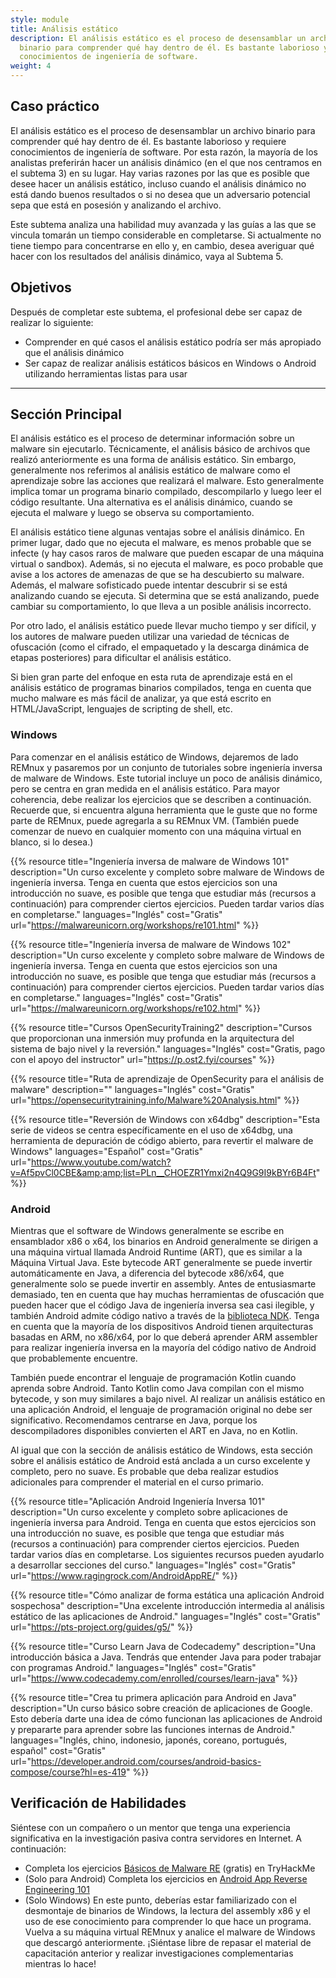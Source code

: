 ```yaml
---
style: module
title: Análisis estático
description: El análisis estático es el proceso de desensamblar un archivo
  binario para comprender qué hay dentro de él. Es bastante laborioso y requiere
  conocimientos de ingeniería de software.
weight: 4
---
```


## Caso práctico

El análisis estático es el proceso de desensamblar un archivo binario para comprender qué hay dentro de él. Es bastante laborioso y requiere conocimientos de ingeniería de software. Por esta razón, la mayoría de los analistas preferirán hacer un análisis dinámico (en el que nos centramos en el subtema 3) en su lugar. Hay varias razones por las que es posible que desee hacer un análisis estático, incluso cuando el análisis dinámico no está dando buenos resultados o si no desea que un adversario potencial sepa que está en posesión y analizando el archivo.

Este subtema analiza una habilidad muy avanzada y las guías a las que se vincula tomarán un tiempo considerable en completarse. Si actualmente no tiene tiempo para concentrarse en ello y, en cambio, desea averiguar qué hacer con los resultados del análisis dinámico, vaya al Subtema 5.

## Objetivos

Después de completar este subtema, el profesional debe ser capaz de realizar lo siguiente:

- Comprender en qué casos el análisis estático podría ser más apropiado que el análisis dinámico
- Ser capaz de realizar análisis estáticos básicos en Windows o Android utilizando herramientas listas para usar

---
## Sección Principal

El análisis estático es el proceso de determinar información sobre un malware sin ejecutarlo. Técnicamente, el análisis básico de archivos que realizó anteriormente es una forma de análisis estático. Sin embargo, generalmente nos referimos al análisis estático de malware como el aprendizaje sobre las acciones que realizará el malware. Esto generalmente implica tomar un programa binario compilado, descompilarlo y luego leer el código resultante. Una alternativa es el análisis dinámico, cuando se ejecuta el malware y luego se observa su comportamiento.

El análisis estático tiene algunas ventajas sobre el análisis dinámico. En primer lugar, dado que no ejecuta el malware, es menos probable que se infecte (y hay casos raros de malware que pueden escapar de una máquina virtual o sandbox). Además, si no ejecuta el malware, es poco probable que avise a los actores de amenazas de que se ha descubierto su malware. Además, el malware sofisticado puede intentar descubrir si se está analizando cuando se ejecuta. Si determina que se está analizando, puede cambiar su comportamiento, lo que lleva a un posible análisis incorrecto.

Por otro lado, el análisis estático puede llevar mucho tiempo y ser difícil, y los autores de malware pueden utilizar una variedad de técnicas de ofuscación (como el cifrado, el empaquetado y la descarga dinámica de etapas posteriores) para dificultar el análisis estático.

Si bien gran parte del enfoque en esta ruta de aprendizaje está en el análisis estático de programas binarios compilados, tenga en cuenta que mucho malware es más fácil de analizar, ya que está escrito en HTML/JavaScript, lenguajes de scripting de shell, etc.

### Windows

Para comenzar en el análisis estático de Windows, dejaremos de lado REMnux y pasaremos por un conjunto de tutoriales sobre ingeniería inversa de malware de Windows. Este tutorial incluye un poco de análisis dinámico, pero se centra en gran medida en el análisis estático. Para mayor coherencia, debe realizar los ejercicios que se describen a continuación. Recuerde que, si encuentra alguna herramienta que le guste que no forme parte de REMnux, puede agregarla a su REMnux VM. (También puede comenzar de nuevo en cualquier momento con una máquina virtual en blanco, si lo desea.)

{{% resource title="Ingeniería inversa de malware de Windows 101" description="Un curso excelente y completo sobre malware de Windows de ingeniería inversa. Tenga en cuenta que estos ejercicios son una introducción no suave, es posible que tenga que estudiar más (recursos a continuación) para comprender ciertos ejercicios. Pueden tardar varios días en completarse." languages="Inglés" cost="Gratis" url="https://malwareunicorn.org/workshops/re101.html" %}}

{{% resource title="Ingeniería inversa de malware de Windows 102" description="Un curso excelente y completo sobre malware de Windows de ingeniería inversa. Tenga en cuenta que estos ejercicios son una introducción no suave, es posible que tenga que estudiar más (recursos a continuación) para comprender ciertos ejercicios. Pueden tardar varios días en completarse." languages="Inglés" cost="Gratis" url="https://malwareunicorn.org/workshops/re102.html" %}}

{{% resource title="Cursos OpenSecurityTraining2" description="Cursos que proporcionan una inmersión muy profunda en la arquitectura del sistema de bajo nivel y la reversión." languages="Inglés" cost="Gratis, pago con el apoyo del instructor" url="https://p.ost2.fyi/courses" %}}

{{% resource title="Ruta de aprendizaje de OpenSecurity para el análisis de malware" description="" languages="Inglés" cost="Gratis" url="https://opensecuritytraining.info/Malware%20Analysis.html" %}}

{{% resource title="Reversión de Windows con x64dbg" description="Esta serie de videos se centra específicamente en el uso de x64dbg, una herramienta de depuración de código abierto, para revertir el malware de Windows" languages="Español" cost="Gratis" url="https://www.youtube.com/watch?v=Af5pvCl0CBE&amp;amp;list=PLn__CHOEZR1Ymxi2n4Q9G9I9kBYr6B4Ft" %}}

### Android

Mientras que el software de Windows generalmente se escribe en ensamblador x86 o x64, los binarios en Android generalmente se dirigen a una máquina virtual llamada Android Runtime (ART), que es similar a la Máquina Virtual Java. Este bytecode ART generalmente se puede invertir automáticamente en Java, a diferencia del bytecode x86/x64, que generalmente solo se puede invertir en assembly. Antes de entusiasmarte demasiado, ten en cuenta que hay muchas herramientas de ofuscación que pueden hacer que el código Java de ingeniería inversa sea casi ilegible, y también Android admite código nativo a través de la [biblioteca NDK](https://developer.android.com/ndk/guides?hl=es-419). Tenga en cuenta que la mayoría de los dispositivos Android tienen arquitecturas basadas en ARM, no x86/x64, por lo que deberá aprender ARM assembler para realizar ingeniería inversa en la mayoría del código nativo de Android que probablemente encuentre.

También puede encontrar el lenguaje de programación Kotlin cuando aprenda sobre Android. Tanto Kotlin como Java compilan con el mismo bytecode, y son muy similares a bajo nivel. Al realizar un análisis estático en una aplicación Android, el lenguaje de programación original no debe ser significativo. Recomendamos centrarse en Java, porque los descompiladores disponibles convierten el ART en Java, no en Kotlin.

Al igual que con la sección de análisis estático de Windows, esta sección sobre el análisis estático de Android está anclada a un curso excelente y completo, pero no suave. Es probable que deba realizar estudios adicionales para comprender el material en el curso primario.

{{% resource title="Aplicación Android Ingeniería Inversa 101" description="Un curso excelente y completo sobre aplicaciones de ingeniería inversa para Android. Tenga en cuenta que estos ejercicios son una introducción no suave, es posible que tenga que estudiar más (recursos a continuación) para comprender ciertos ejercicios. Pueden tardar varios días en completarse. Los siguientes recursos pueden ayudarlo a desarrollar secciones del curso." languages="Inglés" cost="Gratis" url="https://www.ragingrock.com/AndroidAppRE/" %}}

{{% resource title="Cómo analizar de forma estática una aplicación Android sospechosa" description="Una excelente introducción intermedia al análisis estático de las aplicaciones de Android." languages="Inglés" cost="Gratis" url="https://pts-project.org/guides/g5/" %}}

{{% resource title="Curso Learn Java de Codecademy" description="Una introducción básica a Java. Tendrás que entender Java para poder trabajar con programas Android." languages="Inglés" cost="Gratis" url="https://www.codecademy.com/enrolled/courses/learn-java" %}}

{{% resource title="Crea tu primera aplicación para Android en Java" description="Un curso básico sobre creación de aplicaciones de Google. Esto debería darte una idea de cómo funcionan las aplicaciones de Android y prepararte para aprender sobre las funciones internas de Android." languages="Inglés, chino, indonesio, japonés, coreano, portugués, español" cost="Gratis" url="https://developer.android.com/courses/android-basics-compose/course?hl=es-419" %}}


## Verificación de Habilidades

Siéntese con un compañero o un mentor que tenga una experiencia significativa en la investigación pasiva contra servidores en Internet. A continuación:

- Completa los ejercicios [Básicos de Malware RE](https://tryhackme.com/room/basicmalwarere) (gratis) en TryHackMe
- (Solo para Android) Completa los ejercicios en [Android App Reverse Engineering 101](https://www.ragingrock.com/AndroidAppRE/)
- (Solo Windows) En este punto, deberías estar familiarizado con el desmontaje de binarios de Windows, la lectura del assembly x86 y el uso de ese conocimiento para comprender lo que hace un programa. Vuelva a su máquina virtual REMnux y analice el malware de Windows que descargó anteriormente. ¡Siéntase libre de repasar el material de capacitación anterior y realizar investigaciones complementarias mientras lo hace!
